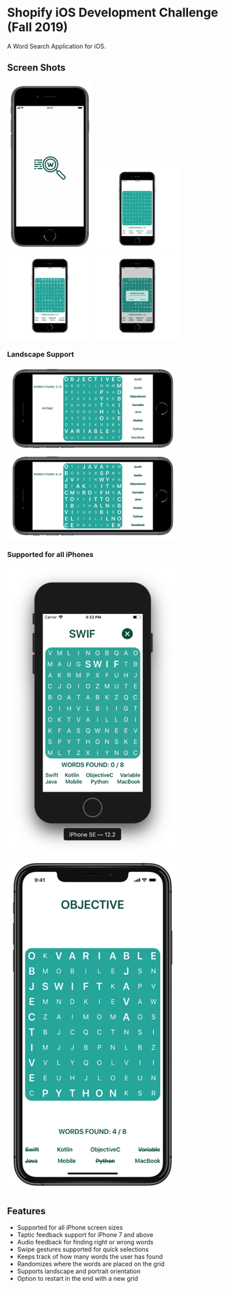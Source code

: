 # Shopify iOS Development Challenge (Fall 2019)
A Word Search Application for iOS.

## Screen Shots
<img src="https://github.com/adbht/Shopify-iOS-Challenge-F19/blob/master/Images/launchScreen.jpg" width="200" /> <img src="https://github.com/adbht/Shopify-iOS-Challenge-F19/blob/master/Images/noWordsFound.jpg" width="200" /> <img src="https://github.com/adbht/Shopify-iOS-Challenge-F19/blob/master/Images/someWordsFound.jpg" width="200" /> <img src="https://github.com/adbht/Shopify-iOS-Challenge-F19/blob/master/Images/allWordsFound.jpg" width="200" /> 

### Landscape Support
<img src="https://github.com/adbht/Shopify-iOS-Challenge-F19/blob/master/Images/landscape1.jpg" width="400" /> <img src="https://github.com/adbht/Shopify-iOS-Challenge-F19/blob/master/Images/landscape2.jpg" width="400" /> 

### Supported for all iPhones
<img src="https://github.com/adbht/Shopify-iOS-Challenge-F19/blob/master/Images/seSupport.png" width="400" /> <img src="https://github.com/adbht/Shopify-iOS-Challenge-F19/blob/master/Images/xsSupport.jpeg" width="400" /> 

## Features
   - Supported for all iPhone screen sizes
   - Taptic feedback support for iPhone 7 and above
   - Audio feedback for finding right or wrong words
   - Swipe gestures supported for quick selections
   - Keeps track of how many words the user has found
   - Randomizes where the words are placed on the grid
   - Supports landscape and portrait orientation
   - Option to restart in the end with a new grid
